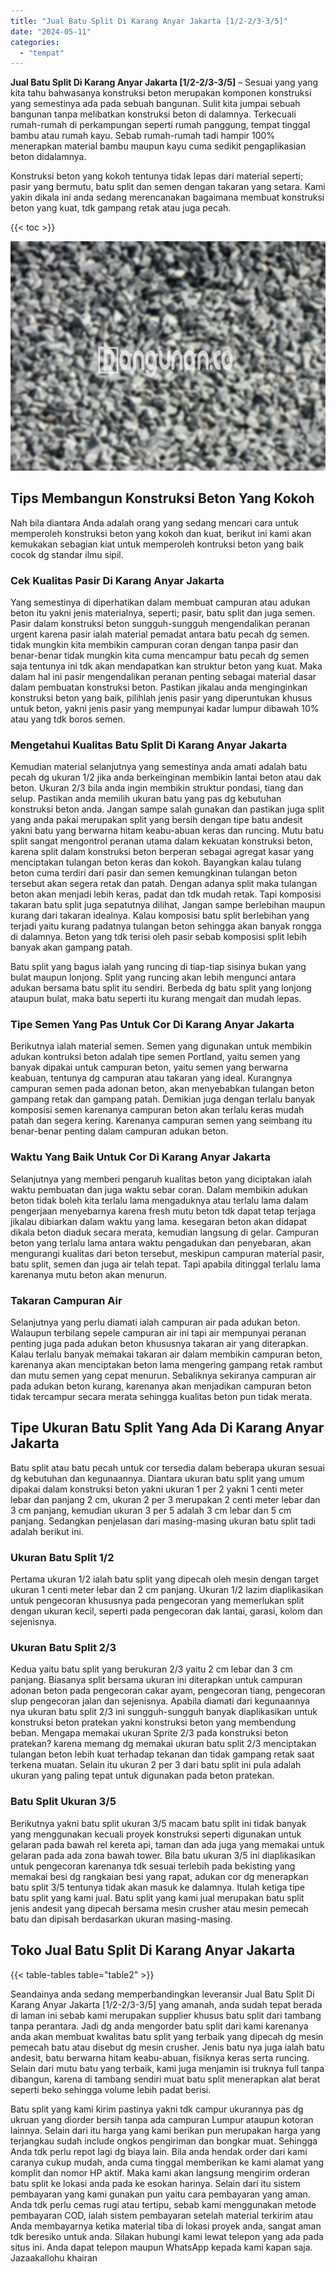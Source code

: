 ```yaml
---
title: "Jual Batu Split Di Karang Anyar Jakarta [1/2-2/3-3/5]"
date: "2024-05-11"
categories: 
  - "tempat"
---
```


**Jual Batu Split Di Karang Anyar Jakarta \[1/2-2/3-3/5\]** – Sesuai yang yang kita tahu bahwasanya konstruksi beton merupakan komponen konstruksi yang semestinya ada pada sebuah bangunan. Sulit kita jumpai sebuah bangunan tanpa melibatkan konstruksi beton di dalamnya. Terkecuali rumah-rumah di perkampungan seperti rumah panggung, tempat tinggal bambu atau rumah kayu. Sebab rumah-rumah tadi hampir 100% menerapkan material bambu maupun kayu cuma sedikit pengaplikasian beton didalamnya.

Konstruksi beton yang kokoh tentunya tidak lepas dari material seperti; pasir yang bermutu, batu split dan semen dengan takaran yang setara. Kami yakin dikala ini anda sedang merencanakan bagaimana membuat konstruksi beton yang kuat, tdk gampang retak atau juga pecah.

{{< toc >}}

![Jual Batu Split Di Karang Anyar Jakarta [1/2-2/3-3/5]](/images/jual-batu-split-20.png)

## Tips Membangun Konstruksi Beton Yang Kokoh

Nah bila diantara Anda adalah orang yang sedang mencari cara untuk memperoleh konstruksi beton yang kokoh dan kuat, berikut ini kami akan kemukakan sebagian kiat untuk memperoleh kontruksi beton yang baik cocok dg standar ilmu sipil.

### Cek Kualitas Pasir Di Karang Anyar Jakarta

Yang semestinya di diperhatikan dalam membuat campuran atau adukan beton itu yakni jenis materialnya, seperti; pasir, batu split dan juga semen. Pasir dalam konstruksi beton sungguh-sungguh mengendalikan peranan urgent karena pasir ialah material pemadat antara batu pecah dg semen. tidak mungkin kita membikin campuran coran dengan tanpa pasir dan benar-benar tidak mungkin kita cuma mencampur batu pecah dg semen saja tentunya ini tdk akan mendapatkan kan struktur beton yang kuat. Maka dalam hal ini pasir mengendalikan peranan penting sebagai material dasar dalam pembuatan konstruksi beton. Pastikan jikalau anda menginginkan konstruksi beton yang baik, pilihlah jenis pasir yang diperuntukan khusus untuk beton, yakni jenis pasir yang mempunyai kadar lumpur dibawah 10% atau yang tdk boros semen.

### Mengetahui Kualitas Batu Split Di Karang Anyar Jakarta

Kemudian material selanjutnya yang semestinya anda amati adalah batu pecah dg ukuran 1/2 jika anda berkeinginan membikin lantai beton atau dak beton. Ukuran 2/3 bila anda ingin membikin struktur pondasi, tiang dan selup. Pastikan anda memilih ukuran batu yang pas dg kebutuhan konstruksi beton anda. Jangan sampe salah gunakan dan pastikan juga split yang anda pakai merupakan split yang bersih dengan tipe batu andesit yakni batu yang berwarna hitam keabu-abuan keras dan runcing. Mutu batu split sangat mengontrol peranan utama dalam kekuatan konstruksi beton, karena split dalam konstruksi beton berperan sebagai agregat kasar yang menciptakan tulangan beton keras dan kokoh. Bayangkan kalau tulang beton cuma terdiri dari pasir dan semen kemungkinan tulangan beton tersebut akan segera retak dan patah. Dengan adanya split maka tulangan beton akan menjadi lebih keras, padat dan tdk mudah retak. Tapi komposisi takaran batu split juga sepatutnya dilihat, Jangan sampe berlebihan maupun kurang dari takaran idealnya. Kalau komposisi batu split berlebihan yang terjadi yaitu kurang padatnya tulangan beton sehingga akan banyak rongga di dalamnya. Beton yang tdk terisi oleh pasir sebab komposisi split lebih banyak akan gampang patah.

Batu split yang bagus ialah yang runcing di tiap-tiap sisinya bukan yang bulat maupun lonjong. Split yang runcing akan lebih mengunci antara adukan bersama batu split itu sendiri. Berbeda dg batu split yang lonjong ataupun bulat, maka batu seperti itu kurang mengait dan mudah lepas.

### Tipe Semen Yang Pas Untuk Cor Di Karang Anyar Jakarta

Berikutnya ialah material semen. Semen yang digunakan untuk membikin adukan kontruksi beton adalah tipe semen Portland, yaitu semen yang banyak dipakai untuk campuran beton, yaitu semen yang berwarna keabuan, tentunya dg campuran atau takaran yang ideal. Kurangnya campuran semen pada adonan beton, akan menyebabkan tulangan beton gampang retak dan gampang patah. Demikian juga dengan terlalu banyak komposisi semen karenanya campuran beton akan terlalu keras mudah patah dan segera kering. Karenanya campuran semen yang seimbang itu benar-benar penting dalam campuran adukan beton.

### Waktu Yang Baik Untuk Cor Di Karang Anyar Jakarta

Selanjutnya yang memberi pengaruh kualitas beton yang diciptakan ialah waktu pembuatan dan juga waktu sebar coran. Dalam membikin adukan beton tidak boleh kita terlalu lama mengaduknya atau terlalu lama dalam pengerjaan menyebarnya karena fresh mutu beton tdk dapat tetap terjaga jikalau dibiarkan dalam waktu yang lama. kesegaran beton akan didapat dikala beton diaduk secara merata, kemudian langsung di gelar. Campuran beton yang terlalu lama antara waktu pengadukan dan penyebaran, akan mengurangi kualitas dari beton tersebut, meskipun campuran material pasir, batu split, semen dan juga air telah tepat. Tapi apabila ditinggal terlalu lama karenanya mutu beton akan menurun.

### Takaran Campuran Air

Selanjutnya yang perlu diamati ialah campuran air pada adukan beton. Walaupun terbilang sepele campuran air ini tapi air mempunyai peranan penting juga pada adukan beton khususnya takaran air yang diterapkan. Kalau terlalu banyak memakai takaran air dalam membikin campuran beton, karenanya akan menciptakan beton lama mengering gampang retak rambut dan mutu semen yang cepat menurun. Sebaliknya sekiranya campuran air pada adukan beton kurang, karenanya akan menjadikan campuran beton tidak tercampur secara merata sehingga kualitas beton pun tidak merata.

## Tipe Ukuran Batu Split Yang Ada Di Karang Anyar Jakarta

Batu split atau batu pecah untuk cor tersedia dalam beberapa ukuran sesuai dg kebutuhan dan kegunaannya. Diantara ukuran batu split yang umum dipakai dalam konstruksi beton yakni ukuran 1 per 2 yakni 1 centi meter lebar dan panjang 2 cm, ukuran 2 per 3 merupakan 2 centi meter lebar dan 3 cm panjang, kemudian ukuran 3 per 5 adalah 3 cm lebar dan 5 cm panjang. Sedangkan penjelasan dari masing-masing ukuran batu split tadi adalah berikut ini.

### Ukuran Batu Split 1/2

Pertama ukuran 1/2 ialah batu split yang dipecah oleh mesin dengan target ukuran 1 centi meter lebar dan 2 cm panjang. Ukuran 1/2 lazim diaplikasikan untuk pengecoran khususnya pada pengecoran yang memerlukan split dengan ukuran kecil, seperti pada pengecoran dak lantai, garasi, kolom dan sejenisnya.

### Ukuran Batu Split 2/3

Kedua yaitu batu split yang berukuran 2/3 yaitu 2 cm lebar dan 3 cm panjang. Biasanya split bersama ukuran ini diterapkan untuk campuran adonan beton pada pengecoran cakar ayam, pengecoran tiang, pengecoran slup pengecoran jalan dan sejenisnya. Apabila diamati dari kegunaannya nya ukuran batu split 2/3 ini sungguh-sungguh banyak diaplikasikan untuk konstruksi beton pratekan yakni konstruksi beton yang membendung beban. Mengapa memakai ukuran Sprite 2/3 pada konstruksi beton pratekan? karena memang dg memakai ukuran batu split 2/3 menciptakan tulangan beton lebih kuat terhadap tekanan dan tidak gampang retak saat terkena muatan. Selain itu ukuran 2 per 3 dari batu split ini pula adalah ukuran yang paling tepat untuk digunakan pada beton pratekan.

### Batu Split Ukuran 3/5

Berikutnya yakni batu split ukuran 3/5 macam batu split ini tidak banyak yang menggunakan kecuali proyek konstruksi seperti digunakan untuk gelaran pada bawah rel kereta api, taman dan ada juga yang memakai untuk gelaran pada ada zona bawah tower. Bila batu ukuran 3/5 ini diaplikasikan untuk pengecoran karenanya tdk sesuai terlebih pada bekisting yang memakai besi dg rangkaian besi yang rapat, adukan cor dg menerapkan batu split 3/5 tentunya tidak akan masuk ke dalamnya. Itulah ketiga tipe batu split yang kami jual. Batu split yang kami jual merupakan batu split jenis andesit yang dipecah bersama mesin crusher atau mesin pemecah batu dan dipisah berdasarkan ukuran masing-masing.

## Toko Jual Batu Split Di Karang Anyar Jakarta

{{< table-tables table="table2" >}}

Seandainya anda sedang memperbandingkan leveransir Jual Batu Split Di Karang Anyar Jakarta \[1/2-2/3-3/5\] yang amanah, anda sudah tepat berada di laman ini sebab kami merupakan supplier khusus batu split dari tambang tanpa perantara. Jadi dg anda mengorder batu split dari kami karenanya anda akan membuat kwalitas batu split yang terbaik yang dipecah dg mesin pemecah batu atau disebut dg mesin crusher. Jenis batu nya juga ialah batu andesit, batu berwarna hitam keabu-abuan, fisiknya keras serta runcing. Selain dari mutu batu yang terbaik, kami juga menjamin isi truknya full tanpa dibangun, karena di tambang sendiri muat batu split menerapkan alat berat seperti beko sehingga volume lebih padat berisi.

Batu split yang kami kirim pastinya yakni tdk campur ukurannya pas dg ukruan yang diorder bersih tanpa ada campuran Lumpur ataupun kotoran lainnya. Selain dari itu harga yang kami berikan pun merupakan harga yang terjangkau sudah include ongkos pengiriman dan bongkar muat. Sehingga Anda tdk perlu repot lagi dg biaya lain. Bila anda hendak order dari kami caranya cukup mudah, anda cuma tinggal memberikan ke kami alamat yang komplit dan nomor HP aktif. Maka kami akan langsung mengirim orderan batu split ke lokasi anda pada ke esokan harinya. Selain dari itu sistem pembayaran yang kami gunakan pun yaitu cara pembayaran yang aman. Anda tdk perlu cemas rugi atau tertipu, sebab kami menggunakan metode pembayaran COD, ialah sistem pembayaran setelah material terkirim atau Anda membayarnya ketika material tiba di lokasi proyek anda, sangat aman tdk beresiko untuk anda. Silakan hubungi kami lewat telepon yang ada pada situs ini. Anda dapat telepon maupun WhatsApp kepada kami kapan saja. Jazaakallohu khairan
